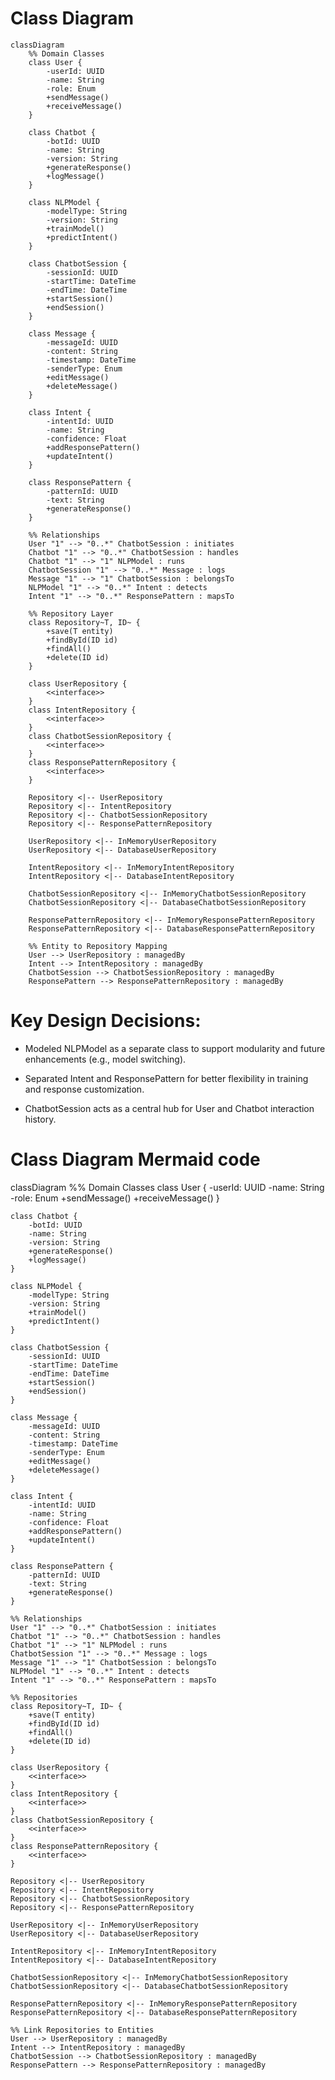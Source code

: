 # Class Diagram 
```mermaid
classDiagram
    %% Domain Classes
    class User {
        -userId: UUID
        -name: String
        -role: Enum
        +sendMessage()
        +receiveMessage()
    }

    class Chatbot {
        -botId: UUID
        -name: String
        -version: String
        +generateResponse()
        +logMessage()
    }

    class NLPModel {
        -modelType: String
        -version: String
        +trainModel()
        +predictIntent()
    }

    class ChatbotSession {
        -sessionId: UUID
        -startTime: DateTime
        -endTime: DateTime
        +startSession()
        +endSession()
    }

    class Message {
        -messageId: UUID
        -content: String
        -timestamp: DateTime
        -senderType: Enum
        +editMessage()
        +deleteMessage()
    }

    class Intent {
        -intentId: UUID
        -name: String
        -confidence: Float
        +addResponsePattern()
        +updateIntent()
    }

    class ResponsePattern {
        -patternId: UUID
        -text: String
        +generateResponse()
    }

    %% Relationships
    User "1" --> "0..*" ChatbotSession : initiates
    Chatbot "1" --> "0..*" ChatbotSession : handles
    Chatbot "1" --> "1" NLPModel : runs
    ChatbotSession "1" --> "0..*" Message : logs
    Message "1" --> "1" ChatbotSession : belongsTo
    NLPModel "1" --> "0..*" Intent : detects
    Intent "1" --> "0..*" ResponsePattern : mapsTo

    %% Repository Layer
    class Repository~T, ID~ {
        +save(T entity)
        +findById(ID id)
        +findAll()
        +delete(ID id)
    }

    class UserRepository {
        <<interface>>
    }
    class IntentRepository {
        <<interface>>
    }
    class ChatbotSessionRepository {
        <<interface>>
    }
    class ResponsePatternRepository {
        <<interface>>
    }

    Repository <|-- UserRepository
    Repository <|-- IntentRepository
    Repository <|-- ChatbotSessionRepository
    Repository <|-- ResponsePatternRepository

    UserRepository <|-- InMemoryUserRepository
    UserRepository <|-- DatabaseUserRepository

    IntentRepository <|-- InMemoryIntentRepository
    IntentRepository <|-- DatabaseIntentRepository

    ChatbotSessionRepository <|-- InMemoryChatbotSessionRepository
    ChatbotSessionRepository <|-- DatabaseChatbotSessionRepository

    ResponsePatternRepository <|-- InMemoryResponsePatternRepository
    ResponsePatternRepository <|-- DatabaseResponsePatternRepository

    %% Entity to Repository Mapping
    User --> UserRepository : managedBy
    Intent --> IntentRepository : managedBy
    ChatbotSession --> ChatbotSessionRepository : managedBy
    ResponsePattern --> ResponsePatternRepository : managedBy
```

# Key Design Decisions:

- Modeled NLPModel as a separate class to support modularity and future enhancements (e.g., model switching).

- Separated Intent and ResponsePattern for better flexibility in training and response customization.

- ChatbotSession acts as a central hub for User and Chatbot interaction history.

#  Class Diagram Mermaid code
classDiagram
    %% Domain Classes
    class User {
        -userId: UUID
        -name: String
        -role: Enum
        +sendMessage()
        +receiveMessage()
    }

    class Chatbot {
        -botId: UUID
        -name: String
        -version: String
        +generateResponse()
        +logMessage()
    }

    class NLPModel {
        -modelType: String
        -version: String
        +trainModel()
        +predictIntent()
    }

    class ChatbotSession {
        -sessionId: UUID
        -startTime: DateTime
        -endTime: DateTime
        +startSession()
        +endSession()
    }

    class Message {
        -messageId: UUID
        -content: String
        -timestamp: DateTime
        -senderType: Enum
        +editMessage()
        +deleteMessage()
    }

    class Intent {
        -intentId: UUID
        -name: String
        -confidence: Float
        +addResponsePattern()
        +updateIntent()
    }

    class ResponsePattern {
        -patternId: UUID
        -text: String
        +generateResponse()
    }

    %% Relationships
    User "1" --> "0..*" ChatbotSession : initiates
    Chatbot "1" --> "0..*" ChatbotSession : handles
    Chatbot "1" --> "1" NLPModel : runs
    ChatbotSession "1" --> "0..*" Message : logs
    Message "1" --> "1" ChatbotSession : belongsTo
    NLPModel "1" --> "0..*" Intent : detects
    Intent "1" --> "0..*" ResponsePattern : mapsTo

    %% Repositories
    class Repository~T, ID~ {
        +save(T entity)
        +findById(ID id)
        +findAll()
        +delete(ID id)
    }

    class UserRepository {
        <<interface>>
    }
    class IntentRepository {
        <<interface>>
    }
    class ChatbotSessionRepository {
        <<interface>>
    }
    class ResponsePatternRepository {
        <<interface>>
    }

    Repository <|-- UserRepository
    Repository <|-- IntentRepository
    Repository <|-- ChatbotSessionRepository
    Repository <|-- ResponsePatternRepository

    UserRepository <|-- InMemoryUserRepository
    UserRepository <|-- DatabaseUserRepository

    IntentRepository <|-- InMemoryIntentRepository
    IntentRepository <|-- DatabaseIntentRepository

    ChatbotSessionRepository <|-- InMemoryChatbotSessionRepository
    ChatbotSessionRepository <|-- DatabaseChatbotSessionRepository

    ResponsePatternRepository <|-- InMemoryResponsePatternRepository
    ResponsePatternRepository <|-- DatabaseResponsePatternRepository

    %% Link Repositories to Entities
    User --> UserRepository : managedBy
    Intent --> IntentRepository : managedBy
    ChatbotSession --> ChatbotSessionRepository : managedBy
    ResponsePattern --> ResponsePatternRepository : managedBy




